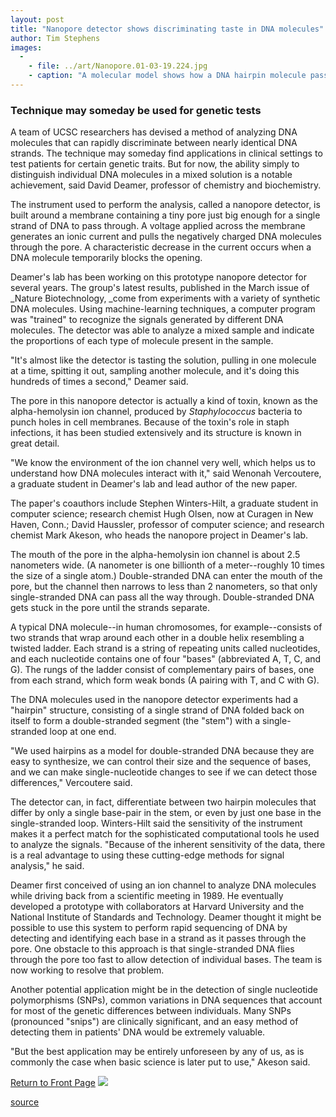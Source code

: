 ```yaml
---
layout: post
title: "Nanopore detector shows discriminating taste in DNA molecules"
author: Tim Stephens
images:
  -
    - file: ../art/Nanopore.01-03-19.224.jpg
    - caption: "A molecular model shows how a DNA hairpin molecule passes through the alpha-hemolysin nanopore. Photo: W. Vercoutere et al., Nature Biotechnology"
---
```


### Technique may someday be used for genetic tests

A team of UCSC researchers has devised a method of analyzing DNA molecules that can rapidly discriminate between nearly identical DNA strands. The technique may someday find applications in clinical settings to test patients for certain genetic traits. But for now, the ability simply to distinguish individual DNA molecules in a mixed solution is a notable achievement, said David Deamer, professor of chemistry and biochemistry.

The instrument used to perform the analysis, called a nanopore detector, is built around a membrane containing a tiny pore just big enough for a single strand of DNA to pass through. A voltage applied across the membrane generates an ionic current and pulls the negatively charged DNA molecules through the pore. A characteristic decrease in the current occurs when a DNA molecule temporarily blocks the opening.   
  
Deamer's lab has been working on this prototype nanopore detector for several years. The group's latest results, published in the March issue of _Nature Biotechnology, _come from experiments with a variety of synthetic DNA molecules. Using machine-learning techniques, a computer program was "trained" to recognize the signals generated by different DNA molecules. The detector was able to analyze a mixed sample and indicate the proportions of each type of molecule present in the sample.  
  
"It's almost like the detector is tasting the solution, pulling in one molecule at a time, spitting it out, sampling another molecule, and it's doing this hundreds of times a second," Deamer said.   
  
The pore in this nanopore detector is actually a kind of toxin, known as the alpha-hemolysin ion channel, produced by _Staphylococcus_ bacteria to punch holes in cell membranes. Because of the toxin's role in staph infections, it has been studied extensively and its structure is known in great detail.   
  
"We know the environment of the ion channel very well, which helps us to understand how DNA molecules interact with it," said Wenonah Vercoutere, a graduate student in Deamer's lab and lead author of the new paper.   
  
The paper's coauthors include Stephen Winters-Hilt, a graduate student in computer science; research chemist Hugh Olsen, now at Curagen in New Haven, Conn.; David Haussler, professor of computer science; and research chemist Mark Akeson, who heads the nanopore project in Deamer's lab.  
  
The mouth of the pore in the alpha-hemolysin ion channel is about 2.5 nanometers wide. (A nanometer is one billionth of a meter--roughly 10 times the size of a single atom.) Double-stranded DNA can enter the mouth of the pore, but the channel then narrows to less than 2 nanometers, so that only single-stranded DNA can pass all the way through. Double-stranded DNA gets stuck in the pore until the strands separate.   
  
A typical DNA molecule--in human chromosomes, for example--consists of two strands that wrap around each other in a double helix resembling a twisted ladder. Each strand is a string of repeating units called nucleotides, and each nucleotide contains one of four "bases" (abbreviated A, T, C, and G). The rungs of the ladder consist of complementary pairs of bases, one from each strand, which form weak bonds (A pairing with T, and C with G).   
  
The DNA molecules used in the nanopore detector experiments had a "hairpin" structure, consisting of a single strand of DNA folded back on itself to form a double-stranded segment (the "stem") with a single-stranded loop at one end.   
  
"We used hairpins as a model for double-stranded DNA because they are easy to synthesize, we can control their size and the sequence of bases, and we can make single-nucleotide changes to see if we can detect those differences," Vercoutere said.   
  
The detector can, in fact, differentiate between two hairpin molecules that differ by only a single base-pair in the stem, or even by just one base in the single-stranded loop. Winters-Hilt said the sensitivity of the instrument makes it a perfect match for the sophisticated computational tools he used to analyze the signals. "Because of the inherent sensitivity of the data, there is a real advantage to using these cutting-edge methods for signal analysis," he said.  
  
Deamer first conceived of using an ion channel to analyze DNA molecules while driving back from a scientific meeting in 1989. He eventually developed a prototype with collaborators at Harvard University and the National Institute of Standards and Technology. Deamer thought it might be possible to use this system to perform rapid sequencing of DNA by detecting and identifying each base in a strand as it passes through the pore. One obstacle to this approach is that single-stranded DNA flies through the pore too fast to allow detection of individual bases. The team is now working to resolve that problem.  
  
Another potential application might be in the detection of single nucleotide polymorphisms (SNPs), common variations in DNA sequences that account for most of the genetic differences between individuals. Many SNPs (pronounced "snips") are clinically significant, and an easy method of detecting them in patients' DNA would be extremely valuable.  
  
"But the best application may be entirely unforeseen by any of us, as is commonly the case when basic science is later put to use," Akeson said.

  
[Return to Front Page][1] ![ ][2]

[1]: ../../index.html
[2]: ../../images/trans.gif

[source](http://www1.ucsc.edu/currents/00-01/03-26/nanopore.html "Permalink to nanopore")
